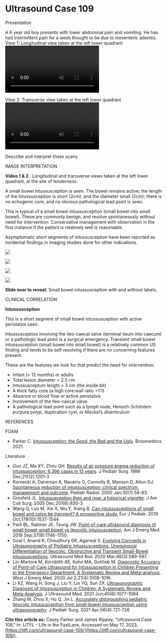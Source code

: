 # Ultrasound Case 109
Presentation


A 6 year old boy presents with lower abdominal pain and vomiting. He has had intermittent pain for a week thought to be due to mesenteric adenitis.
View 1: Longitudinal view taken at the left lower quadrant
![](https://litfl.com/wp-content/uploads/2021/09/Intussusception-long-720.mp4)

View 2: Transverse view taken at the left lower quadrant
![](https://litfl.com/wp-content/uploads/2021/09/Intussusception-trans-720.mp4)

Describe and interpret these scans


IMAGE INTERPRETATION




**Video 1 & 2** : Longitudinal and transverse views taken at the left lower quadrant, at the site of tenderness.


A small bowel intussusception is seen. The bowel remains active; the length of the intussusception is short (2cm), and the diameter small (2cm); there is no echogenic core, and no obvious pathological lead point is seen. 


This is typical of a small bowel intussusception (small bowel into small bowel). These are commonly benign, and resolve spontaneously without need for intervention. Conservative management with observation in the first instance if the patient is relatively well is reasonable. 


Asymptomatic short segments of intussusception have been reported as incidental findings in imaging studies done for other indications. 

![](https://litfl.com/wp-content/uploads/2021/09/Intussusception-labels-1.png)

![](https://litfl.com/wp-content/uploads/2021/09/Intussusception-labels-1.png)

![](https://litfl.com/wp-content/uploads/2021/09/Intussusception-no-labels-1.png)

![](https://litfl.com/wp-content/uploads/2021/09/Intussusception-no-labels-1.png)



**Slide over to reveal:** Small bowel intussusception with and without labels. 


CLINICAL CORRELATION




**Intussusception** 


This is a short segment of small bowel intussusception with active peristalsis seen.


Intussusception involving the ileo-caecal valve (terminal ileum into caecum) or a pathologic lead point is a surgical emergency. Transient small bowel intussusception (small bowel into small bowel) is a relatively common US finding and tends to be self resolving if there are no concerning features present. 


These are the features we look for that predict the need for intervention: 

- Infant (< 12 months) or adults
- Total lesion diameter > 2.5 cm
- Intussusceptum length > 3 cm (the inside bit)
- A thick fatty core (a high core:wall ratio >1:1)
- Absence or blood flow or active peristalsis
- Involvement of the ileo-caecal valve
- A pathological lead point such as a lymph node, Henoch-Schönlein purpura polyp, duplication cyst, or Meckel’s diverticulum


REFERENCES



FOAM

- Parker C. [Intussusception: the Good, the Bad and the Ugly](https://broomedocs.com/2021/08/intussusception-the-good-the-bad-and-the-ugly/). Broomedocs 2021


Literature

- Guo JZ, Ma XY, Zhou QH. [Results of air pressure enema reduction of intussusception: 6,396 cases in 13 years](https://pubmed.ncbi.nlm.nih.gov/3794988/). J Pediatr Surg. 1986 Dec;21(12):1201-3
- Kornecki A, Daneman A, Navarro O, Connolly B, Manson D, Alton DJ. [Spontaneous reduction of intussusception: clinical spectrum, management and outcome](https://pubmed.ncbi.nlm.nih.gov/10663512/). Pediatr Radiol. 2000 Jan;30(1):58-63. 
- Grosfeld JL. [Intussusception then and now: a historical vignette](https://pubmed.ncbi.nlm.nih.gov/16310684/). J Am Coll Surg. 2005 Dec;201(6):830-3
- Wang Q, Luo M, Xie X, Wu Y, Xiang B. [Can intussusceptions of small bowel and colon be transient? A prospective study.](https://pubmed.ncbi.nlm.nih.gov/31446463/) Eur J Pediatr. 2019 Oct;178(10):1537-1544
- Park BL, Rabiner JE, Tsung JW. [Point-of-care ultrasound diagnosis of small bowel-small bowel vs ileocolic intussusception](https://pubmed.ncbi.nlm.nih.gov/31257125/). Am J Emerg Med. 2019 Sep;37(9):1746-1750.
- Goel I, Anand R, Choudhury SR, Agarwal S. [Evolving Concepts in Ultrasonography of Pediatric Intussusceptions: Unequivocal Differentiation of Ileocolic, Obstructive and Transient Small-Bowel Intussusceptions](https://pubmed.ncbi.nlm.nih.gov/31924421/). Ultrasound Med Biol. 2020 Mar;46(3):589-597. 
- Lin-Martore M, Kornblith AE, Kohn MA, Gottlieb M. [Diagnostic Accuracy of Point-of-Care Ultrasound for Intussusception in Children Presenting to the Emergency Department: A Systematic Review and Meta-analysis. ](https://pubmed.ncbi.nlm.nih.gov/32726276/)West J Emerg Med. 2020 Jul 2;21(4):1008-1016.
- Li XZ, Wang H, Song J, Liu Y, Lin YQ, Sun ZX. [Ultrasonographic Diagnosis of Intussusception in Children: A Systematic Review and Meta-Analysis](https://pubmed.ncbi.nlm.nih.gov/32936473/). J Ultrasound Med. 2021 Jun;40(6):1077-1084
- Zhang M, Zhou X, Hu Q, Jin L. [Accurately distinguishing pediatric ileocolic intussusception from small-bowel intussusception using ultrasonography](https://pubmed.ncbi.nlm.nih.gov/32682542/). J Pediatr Surg. 2021 Apr;56(4):721-726

**Cite this article as:**  Casey Parker and James Rippey, "Ultrasound Case 109," In: LITFL - Life in the FastLane, Accessed on May 17, 2023, [https://litfl.com/ultrasound-case-109/](https://litfl.com/ultrasound-case-109/).


